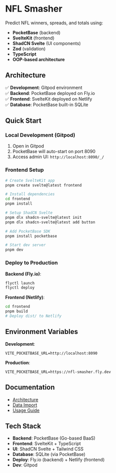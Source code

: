 # NFL Smasher

Predict NFL winners, spreads, and totals using:
- **PocketBase** (backend)
- **SvelteKit** (frontend)
- **ShadCN Svelte** (UI components)
- **Zod** (validation)
- **TypeScript**
- **OOP-based architecture**

## Architecture

✅ **Development**: Gitpod environment  
✅ **Backend**: PocketBase deployed on Fly.io  
✅ **Frontend**: SvelteKit deployed on Netlify  
✅ **Database**: PocketBase built-in SQLite  

## Quick Start

### Local Development (Gitpod)

1. Open in Gitpod
2. PocketBase will auto-start on port 8090
3. Access admin UI: `http://localhost:8090/_/`

### Frontend Setup

```bash
# Create SvelteKit app
pnpm create svelte@latest frontend

# Install dependencies
cd frontend
pnpm install

# Setup ShadCN Svelte
pnpm dlx shadcn-svelte@latest init
pnpm dlx shadcn-svelte@latest add button

# Add PocketBase SDK
pnpm install pocketbase

# Start dev server
pnpm dev
```

### Deploy to Production

**Backend (Fly.io)**:
```bash
flyctl launch
flyctl deploy
```

**Frontend (Netlify)**:
```bash
cd frontend
pnpm build
# Deploy dist/ to Netlify
```

## Environment Variables

**Development**:
```env
VITE_POCKETBASE_URL=http://localhost:8090
```

**Production**:
```env
VITE_POCKETBASE_URL=https://nfl-smasher.fly.dev
```

## Documentation

- [Architecture](./docs/architecture.md)
- [Data Import](./docs/data-import.md)
- [Usage Guide](./docs/usage.md)

## Tech Stack

- **Backend**: PocketBase (Go-based BaaS)
- **Frontend**: SvelteKit + TypeScript
- **UI**: ShadCN Svelte + Tailwind CSS
- **Database**: SQLite (via PocketBase)
- **Deploy**: Fly.io (backend) + Netlify (frontend)
- **Dev**: Gitpod
